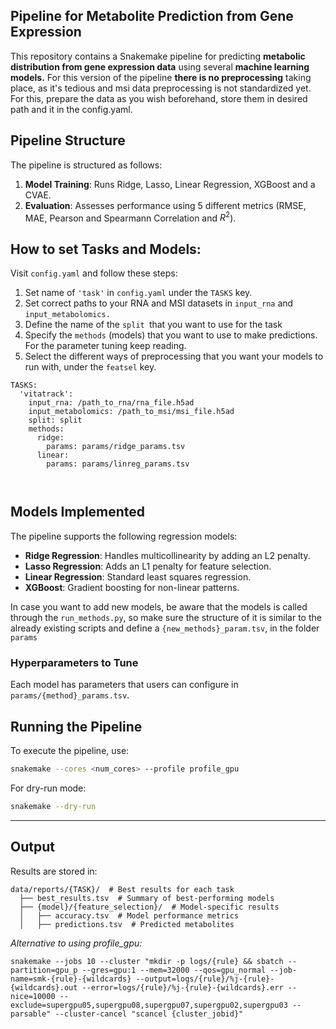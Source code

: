 ## Pipeline for Metabolite Prediction from Gene Expression

This repository contains a Snakemake pipeline for predicting **metabolic distribution from gene expression data** using several **machine learning models.** For this version of the pipeline **there is no preprocessing** taking place, as it's tedious and msi data preprocessing is not standardized yet. For this, prepare the data as you wish beforehand, store them in desired path and it in the config.yaml.

## Pipeline Structure

The pipeline is structured as follows:

1. **Model Training**: Runs Ridge, Lasso, Linear Regression, XGBoost and a CVAE.
2. **Evaluation**: Assesses performance using 5 different metrics (RMSE, MAE, Pearson and Spearmann Correlation and $R^2$).

## How to set Tasks and Models:

Visit `config.yaml` and follow these steps:

1. Set name of `'task'` in `config.yaml` under the `TASKS` key.
2. Set correct paths to your RNA and MSI datasets in `input_rna` and `input_metabolomics.`
3. Define the name of the `split `that you want to use for the task
4. Specify the `methods` (models) that you want to use to make predictions. For the parameter tuning keep reading.
5. Select the different ways of preprocessing that you want your models to run with, under the `featsel` key.

```
TASKS:
  'vitatrack':
    input_rna: /path_to_rna/rna_file.h5ad
    input_metabolomics: /path_to_msi/msi_file.h5ad
    split: split
    methods:
      ridge:
        params: params/ridge_params.tsv
      linear:
        params: params/linreg_params.tsv



```

## Models Implemented

The pipeline supports the following regression models:

- **Ridge Regression**: Handles multicollinearity by adding an L2 penalty.
- **Lasso Regression**: Adds an L1 penalty for feature selection.
- **Linear Regression**: Standard least squares regression.
- **XGBoost**: Gradient boosting for non-linear patterns.

In case you want to add new models, be aware that the models is called through the `run_methods.py`, so make sure the structure of it is similar to the already existing scripts and define a `{new_methods}_param.tsv`, in the folder `params`

### Hyperparameters to Tune

Each model has parameters that users can configure in `params/{method}_params.tsv`.

## Running the Pipeline

To execute the pipeline, use:

```bash
snakemake --cores <num_cores> --profile profile_gpu
```

For dry-run mode:

```bash
snakemake --dry-run
```

---

## Output

Results are stored in:

```
data/reports/{TASK}/  # Best results for each task
  ├── best_results.tsv  # Summary of best-performing models
  ├── {model}/{feature_selection}/  # Model-specific results
  │   ├── accuracy.tsv  # Model performance metrics
  │   ├── predictions.tsv  # Predicted metabolites

```


*Alternative to using profile_gpu:*

```
snakemake --jobs 10 --cluster "mkdir -p logs/{rule} && sbatch --partition=gpu_p --gres=gpu:1 --mem=32000 --qos=gpu_normal --job-name=smk-{rule}-{wildcards} --output=logs/{rule}/%j-{rule}-{wildcards}.out --error=logs/{rule}/%j-{rule}-{wildcards}.err --nice=10000 --exclude=supergpu05,supergpu08,supergpu07,supergpu02,supergpu03 --parsable" --cluster-cancel "scancel {cluster_jobid}"
```
